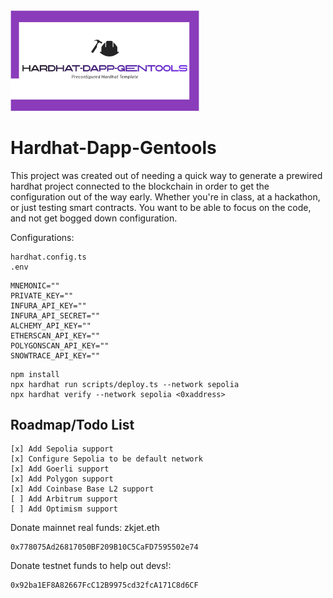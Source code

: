 <img src="./assets/logo.png"  width="60%" height="30%">

# Hardhat-Dapp-Gentools

This project was created out of needing a quick way to generate a prewired hardhat project connected to the blockchain in order to get the configuration out of the way early.
Whether you're in class, at a hackathon, or just testing smart contracts. You want to be able to focus on the code, and not get bogged down configuration.

Configurations:

```shell
hardhat.config.ts
.env
```

```shell
MNEMONIC=""
PRIVATE_KEY=""
INFURA_API_KEY=""
INFURA_API_SECRET=""
ALCHEMY_API_KEY=""
ETHERSCAN_API_KEY=""
POLYGONSCAN_API_KEY=""
SNOWTRACE_API_KEY=""
```

```shell
npm install
npx hardhat run scripts/deploy.ts --network sepolia
npx hardhat verify --network sepolia <0xaddress>
```

## Roadmap/Todo List

```shell
[x] Add Sepolia support
[x] Configure Sepolia to be default network
[x] Add Goerli support
[x] Add Polygon support
[x] Add Coinbase Base L2 support
[ ] Add Arbitrum support
[ ] Add Optimism support
```

Donate mainnet real funds: zkjet.eth

```shell
0x778075Ad26817050BF209B10C5CaFD7595502e74
```

Donate testnet funds to help out devs!:

```shell
0x92ba1EF8A82667FcC12B9975cd32fcA171C8d6CF
```

